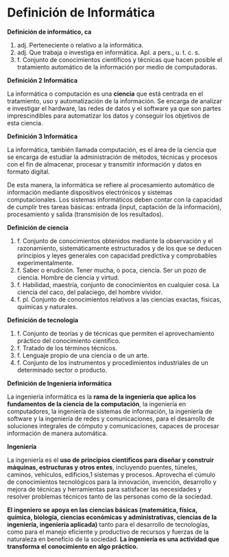 

# Definición de Informática

**Definición de informático, ca**

1. adj. Perteneciente o relativo a la informática.
2. adj. Que trabaja o investiga en informática. Apl. a pers., u. t. c. s.
3. f. Conjunto de conocimientos científicos y técnicas que hacen posible el tratamiento automático de la información por medio de computadoras.

**Definición 2 Informática**

La informática o computación es una **ciencia** que está centrada en el tratamiento, uso y automatización de la información. Se encarga de analizar e investigar el hardware, las redes de datos y el software ya que son partes imprescindibles para automatizar los datos y conseguir los objetivos de esta ciencia.

**Definición 3 Informática**

La informática, también llamada computación,​ es el área de la ciencia que se encarga de estudiar la administración de métodos, técnicas y procesos con el fin de almacenar, procesar y transmitir información y datos en formato digital.

De esta manera, la informática se refiere al procesamiento automático de información mediante dispositivos electrónicos y sistemas computacionales. Los sistemas informáticos deben contar con la capacidad de cumplir tres tareas básicas: entrada (input, captación de la información), procesamiento y salida (transmisión de los resultados).

**Definición de ciencia**

1. f. Conjunto de conocimientos obtenidos mediante la observación y el razonamiento, sistemáticamente estructurados y de los que se deducen principios y leyes generales con capacidad predictiva y comprobables experimentalmente.
2. f. Saber o erudición. Tener mucha, o poca, ciencia. Ser un pozo de ciencia. Hombre de ciencia y virtud.
3. f. Habilidad, maestría, conjunto de conocimientos en cualquier cosa. La ciencia del caco, del palaciego, del hombre vividor.
4. f. pl. Conjunto de conocimientos relativos a las ciencias exactas, físicas, químicas y naturales.

**Definición de tecnología**

1. f. Conjunto de teorías y de técnicas que permiten el aprovechamiento práctico del conocimiento científico.
2. f. Tratado de los términos técnicos.
3. f. Lenguaje propio de una ciencia o de un arte.
4. f. Conjunto de los instrumentos y procedimientos industriales de un determinado sector o producto.

**Definición de Ingeniería informática**

La ingeniería informática es la **rama de la ingeniería que aplica los fundamentos de la ciencia de la computación**, la ingeniería en computadores, la ingeniería de sistemas de información, la ingeniería de software y la ingeniería de redes y comunicaciones, para el desarrollo de soluciones integrales de cómputo y comunicaciones, capaces de procesar información de manera automática.

**Ingeniería**

La ingeniería es el **uso de principios científicos para diseñar y construir máquinas, estructuras y otros entes**, incluyendo puentes, túneles, caminos, vehículos, edificios,1​ sistemas y procesos. Aprovecha el cúmulo de conocimientos tecnológicos para la innovación, invención, desarrollo y mejora de técnicas y herramientas para satisfacer las necesidades y resolver problemas técnicos tanto de las personas como de la sociedad.

**El ingeniero se apoya en las ciencias básicas (matemática, física, química, biología, ciencias económicas y administrativas, ciencias de la ingeniería, ingeniería aplicada)** tanto para el desarrollo de tecnologías, como para el manejo eficiente y productivo de recursos y fuerzas de la naturaleza en beneficio de la sociedad. **La ingeniería es una actividad que transforma el conocimiento en algo práctico.**
